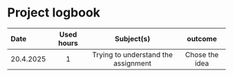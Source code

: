 # Project logbook

| Date  | Used hours | Subject(s) |  outcome |
| :---  |     :---:      |     :---:      |     :---:      |
| 20.4.2025 | 1 | Trying to understand the assignment  | Chose the idea  |
